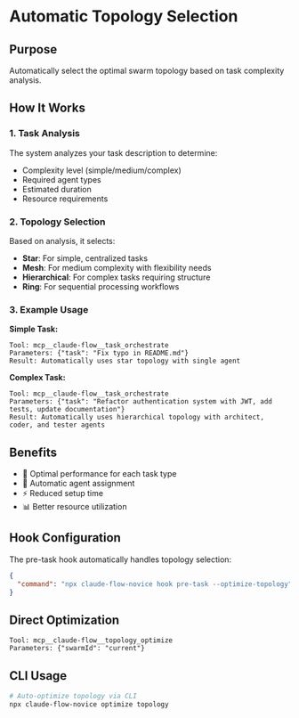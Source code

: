# Automatic Topology Selection

## Purpose
Automatically select the optimal swarm topology based on task complexity analysis.

## How It Works

### 1. Task Analysis
The system analyzes your task description to determine:
- Complexity level (simple/medium/complex)
- Required agent types
- Estimated duration
- Resource requirements

### 2. Topology Selection
Based on analysis, it selects:
- **Star**: For simple, centralized tasks
- **Mesh**: For medium complexity with flexibility needs
- **Hierarchical**: For complex tasks requiring structure
- **Ring**: For sequential processing workflows

### 3. Example Usage

**Simple Task:**
```
Tool: mcp__claude-flow__task_orchestrate
Parameters: {"task": "Fix typo in README.md"}
Result: Automatically uses star topology with single agent
```

**Complex Task:**
```
Tool: mcp__claude-flow__task_orchestrate
Parameters: {"task": "Refactor authentication system with JWT, add tests, update documentation"}
Result: Automatically uses hierarchical topology with architect, coder, and tester agents
```

## Benefits
- 🎯 Optimal performance for each task type
- 🤖 Automatic agent assignment
- ⚡ Reduced setup time
- 📊 Better resource utilization

## Hook Configuration
The pre-task hook automatically handles topology selection:
```json
{
  "command": "npx claude-flow-novice hook pre-task --optimize-topology"
}
```

## Direct Optimization
```
Tool: mcp__claude-flow__topology_optimize
Parameters: {"swarmId": "current"}
```

## CLI Usage
```bash
# Auto-optimize topology via CLI
npx claude-flow-novice optimize topology
```